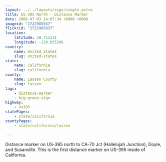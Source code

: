 ```yaml
---
layout: ../../layouts/sign/single.astro
title: US-395 North - Distance Marker
date: 2008-07-03 14:07:34 +0000 +0000
imageid: "2722985937"
flickrid: "2722985937"
location:
    latitude: 39.711231
    longitude: -120.035206
country:
    name: United States
    slug: united-states
state:
    name: California
    slug: california
county:
    name: Lassen County
    slug: lassen
tags:
    - distance-marker
    - big-green-sign
highway:
    - us395
statePages:
    - state/california
countyPages:
    - state/california/lassen

---
```

Distance marker on US-395 north to CA-70 Jct (Hallelujah Junction), Doyle, and Susanville.  This is the first distance marker on US-395 inside of California.